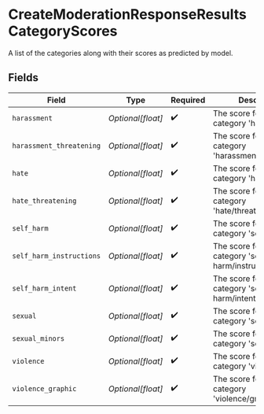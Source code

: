 # CreateModerationResponseResultsCategoryScores

A list of the categories along with their scores as predicted by model.


## Fields

| Field                                                | Type                                                 | Required                                             | Description                                          |
| ---------------------------------------------------- | ---------------------------------------------------- | ---------------------------------------------------- | ---------------------------------------------------- |
| `harassment`                                         | *Optional[float]*                                    | :heavy_check_mark:                                   | The score for the category 'harassment'.             |
| `harassment_threatening`                             | *Optional[float]*                                    | :heavy_check_mark:                                   | The score for the category 'harassment/threatening'. |
| `hate`                                               | *Optional[float]*                                    | :heavy_check_mark:                                   | The score for the category 'hate'.                   |
| `hate_threatening`                                   | *Optional[float]*                                    | :heavy_check_mark:                                   | The score for the category 'hate/threatening'.       |
| `self_harm`                                          | *Optional[float]*                                    | :heavy_check_mark:                                   | The score for the category 'self-harm'.              |
| `self_harm_instructions`                             | *Optional[float]*                                    | :heavy_check_mark:                                   | The score for the category 'self-harm/instructions'. |
| `self_harm_intent`                                   | *Optional[float]*                                    | :heavy_check_mark:                                   | The score for the category 'self-harm/intent'.       |
| `sexual`                                             | *Optional[float]*                                    | :heavy_check_mark:                                   | The score for the category 'sexual'.                 |
| `sexual_minors`                                      | *Optional[float]*                                    | :heavy_check_mark:                                   | The score for the category 'sexual/minors'.          |
| `violence`                                           | *Optional[float]*                                    | :heavy_check_mark:                                   | The score for the category 'violence'.               |
| `violence_graphic`                                   | *Optional[float]*                                    | :heavy_check_mark:                                   | The score for the category 'violence/graphic'.       |